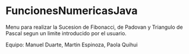 # FuncionesNumericasJava
Menu para realizar la Sucesion de Fibonacci, de Padovan y Triangulo de Pascal segun un limite introducido por el usuario. 

Equipo:
Manuel Duarte,
Martin Espinoza,
Paola Quihui
